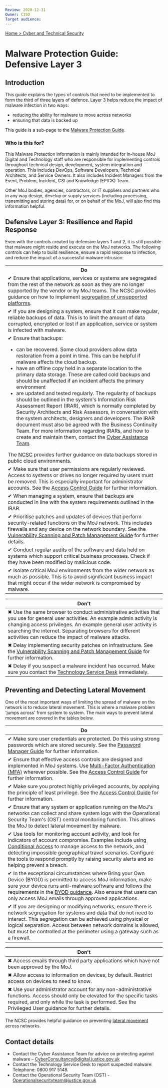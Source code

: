 ```yaml
---
Review: 2020-12-31
Owner: CISO
Target audience:
---
```


[Home > Cyber and Technical Security](../..)

# Malware Protection Guide: Defensive Layer 3

## Introduction

This guide explains the types of controls that need to be implemented to form the third of three layers of defence. Layer 3 helps reduce the impact of malware infection in two ways:

- reducing the ability for malware to move across networks
- ensuring that data is backed up

This guide is a sub-page to the [Malware Protection Guide](../malware-protection-guide-introduction/).

### Who is this for?

This Malware Protection information is mainly intended for in-house MoJ Digital and Technology staff who are responsible for implementing controls throughout technical design, development, system integration and operation. This includes DevOps, Software Developers, Technical Architects, and Service Owners. It also includes Incident Managers from the Event, Problem, Incident, CSI and Knowledge (EPICK) Team.

Other MoJ bodies, agencies, contractors, or IT suppliers and partners who in any way design, develop or supply services (including processing, transmitting and storing data) for, or on behalf of the MoJ, will also find this information helpful.

## Defensive Layer 3: Resilience and Rapid Response

Even with the controls created by defensive layers 1 and 2, it is still possible that malware might reside and execute on the MoJ networks. The following controls can help to build resilience, ensure a rapid response to infection, and reduce the impact of a successful malware intrusion:

<table>
<tr><th>Do</th></tr>
<tr><td>✔ Ensure that applications, services or systems are segregated from the rest of the network as soon as they are no longer supported by the vendor or by MoJ teams. The NCSC provides guidance on how to implement <a href="https://www.ncsc.gov.uk/guidance/obsolete-platforms-security-guidance">segregation of unsupported platforms</a>.</td></tr>
<tr><td>✔ If you are designing a system, ensure that it can make regular, reliable backups of data. This is to limit the amount of data corrupted, encrypted or lost if an application, service or system is infected with malware.</td></tr>
<tr><td>✔ Ensure that backups:<ul>
<li>can be recovered. Some cloud providers allow data restoration from a point in time. This can be helpful if malware affects the cloud backup.</li>
<li>have an offline copy held in a separate location to the primary data storage. These are called cold backups and should be unaffected if an incident affects the primary environment</li>
<li>are updated and tested regularly. The regularity of backups should be outlined in the system's Information Risk Assessment Report (IRAR), which is normally completed by Security Architects and Risk Assessors, in conversation with the system architects, designers and developers. The IRAR document must also be agreed with the Business Continuity Team. For more information regarding IRARs, and how to create and maintain them, contact the <a href="#contact-details">Cyber Assistance Team</a>.</li></ul>
The <a href="https://www.ncsc.gov.uk/blog-post/offline-backups-in-an-online-world">NCSC</a> provides further guidance on data backups stored in public cloud environments.</td></tr>
<tr><td>✔ Make sure that user permissions are regularly reviewed. Access to systems or drives no longer required by users must be removed. This is especially important for administrator accounts. See the <a href="../../policies/access-control-guide/">Access Control Guide</a> for further information.</td></tr>
<tr><td>✔ When managing a system, ensure that backups are conducted in line with the system requirements outlined in the IRAR.</td></tr>
<tr><td>✔ Prioritise patches and updates of devices that perform security-related functions on the MoJ network. This includes firewalls and any device on the network boundary. See the <a href="../vulnerability-scanning/">Vulnerability Scanning and Patch Management Guide</a> for further details.</td></tr>
<tr><td>✔ Conduct regular audits of the software and data held on systems which support critical business processes. Check if they have been modified by malicious code.</td></tr>
<tr><td>✔ Isolate critical MoJ environments from the wider network as much as possible. This is to avoid significant business impact that might occur if the wider network is compromised by malware.</td></tr>
</table>

| Don't |
|---|
| ✖ Use the same browser to conduct administrative activities that you use for general user activities. An example admin activity is changing access privileges. An example general user activity is searching the internet. Separating browsers for different activities can reduce the impact of malware attacks. |
| ✖ Delay implementing security patches on infrastructure. See the [Vulnerability Scanning and Patch Management Guide](../vulnerability-scanning/) for further information. |
| ✖ Delay if you suspect a malware incident has occurred. Make sure you contact the [Technology Service Desk](#contact-details) immediately.|

## Preventing and Detecting Lateral Movement

One of the most important ways of limiting the spread of malware on the network is to reduce lateral movement. This is where a malware problem 'jumps across' from system to system. The main ways to prevent lateral movement are covered in the tables below.

| Do |
|--- |
| ✔ Make sure user credentials are protected. Do this using strong passwords which are stored securely. See the [Password Manager Guide](../password-managers/) for further information. |
| ✔ Ensure that effective access controls are designed and implemented in MoJ systems. Use [Multi-Factor Authentication (MFA)](../../policies/multi-factor-authentication-mfa-guide/) wherever possible. See the [Access Control Guide](../../policies/access-control-guide/) for further information. |
| ✔ Make sure you protect highly privileged accounts, by applying the principle of least privilege. See the [Access Control Guide](../../policies/access-control-guide/) for further information. |
| ✔ Ensure that any system or application running on the MoJ's networks can collect and share system logs with the Operational Security Team's (OST) central monitoring function. This allows the MoJ to detect lateral movement by malware. |
| ✔ Use tools for monitoring account activity, and look for indicators of account compromise. Examples include using [Conditional Access](https://en.wikipedia.org/wiki/Conditional_access) to manage access to the network, and detecting impossible geographical travel scenarios. Configure the tools to respond promptly by raising security alerts and so helping prevent a breach.|
| ✔ In the exceptional circumstances where Bring your Own Device (BYOD) is permitted to access MoJ information, make sure your device runs anti-malware software and follows the requirements in the [BYOD guidance](../policies/personal-devices/). Also ensure that users can only access MoJ emails through approved applications. |
| ✔ If you are designing or modifying networks, ensure there is network segregation for systems and data that do not need to interact. This segregation can be achieved using physical or logical separation. Access between network domains is allowed, but must be controlled at the perimeter using a gateway such as a firewall. |

| Don't |
|---|
| ✖ Access emails through third party applications which have not been approved by the MoJ. |
| ✖ Allow access to information on devices, by default. Restrict access on devices to need to know. |
| ✖ Use your administrator account for any non-administrative functions. Access should only be elevated for the specific tasks required, and only while the task is performed. See the Privileged User guidance for further details. |

The NCSC provides helpful guidance on preventing [lateral movement](https://www.ncsc.gov.uk/guidance/preventing-lateral-movement) across networks.

## Contact details

* Contact the Cyber Assistance Team for advice on protecting against malware – [CyberConsultancy@digital.justice.gov.uk](mailto:CyberConsultancy@digital.justice.gov.uk)
* Contact the Technology Service Desk to report suspected malware:<br/>Telephone: 0800 917 5148.
* Contact the Operational Security Team (OST) - [Operationalsecurityteam@justice.gov.uk](mailto:Operationalsecurityteam@justice.gov.uk)
